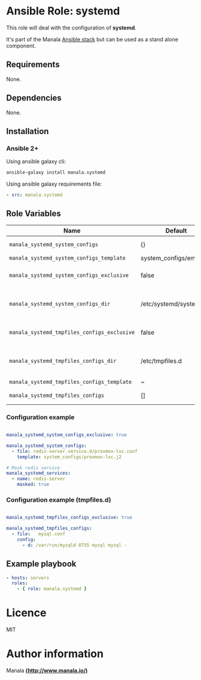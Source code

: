 # Ansible Role: systemd

This role will deal with the configuration of __systemd__.

It's part of the Manala <a href="http://www.manala.io" target="_blank">Ansible stack</a> but can be used as a stand alone component.

## Requirements

None.

## Dependencies

None.

## Installation

### Ansible 2+

Using ansible galaxy cli:

```bash
ansible-galaxy install manala.systemd
```

Using ansible galaxy requirements file:

```yaml
- src: manala.systemd
```

## Role Variables

| Name                                        | Default                 | Type    | Description                                 |
| ------------------------------------------- | ----------------------- | ------- | ------------------------------------------- |
| `manala_systemd_system_configs`             | {}                      | Array   | System configs                              |
| `manala_systemd_system_configs_template`    | system_configs/empty.j2 | String  |                                             |
| `manala_systemd_system_configs_exclusive`   | false                   | Boolean | Exclusion of existings files                |
| `manala_systemd_system_configs_dir`         | /etc/systemd/system     | String  | Path to the system configuration directory  |
| `manala_systemd_tmpfiles_configs_exclusive` | false                   | Boolean | Exclusion of existings files                |
| `manala_systemd_tmpfiles_configs_dir`       | /etc/tmpfiles.d         | String  | Path to the system configuration directory  |
| `manala_systemd_tmpfiles_configs_template`  | ~                       | String  |                                             |
| `manala_systemd_tmpfiles_configs`           | []                      | Array   | System configs                              |

### Configuration example

```yaml

manala_systemd_system_configs_exclusive: true

manala_systemd_system_configs:
  - file: redis-server.service.d/proxmox-lxc.conf
    template: system_configs/proxmox-lxc.j2

# Mask redis service
manala_systemd_services:
  - name: redis-server
    masked: true
```

### Configuration example (tmpfiles.d)

```yaml

manala_systemd_tmpfiles_configs_exclusive: true

manala_systemd_tmpfiles_configs:
  - file:   mysql.conf
    config:
      - d: /var/run/mysqld 0755 mysql mysql -
```

## Example playbook

```yaml
- hosts: servers
  roles:
    - { role: manala.systemd }
```

# Licence

MIT

# Author information

Manala [**(http://www.manala.io/)**](http://www.manala.io)

